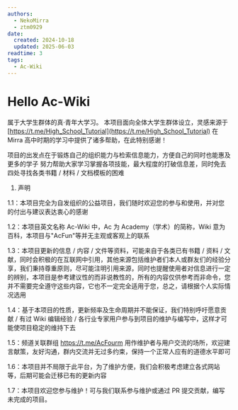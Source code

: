 ```yaml
---
authors:
  - NekoMirra
  - ztm0929
date:
  created: 2024-10-18
  updated: 2025-06-03
readtime: 3
tags:
  - Ac-Wiki
---
```


# Hello Ac-Wiki

属于大学生群体的真·青年大学习。
本项目面向全体大学生群体设立，灵感来源于 [https://t.me/High_School_Tutorial](https://t.me/High_School_Tutorial)
在 Mirra 高中时期的学习中提供了诸多帮助，在此特别感谢！

项目的出发点在于锻炼自己的组织能力与检索信息能力，方便自己的同时也能惠及更多的学子
努力帮助大家学习掌握各项技能，最大程度的打破信息差，同时免去四处寻找各类书籍 / 材料 / 文档模板的困难

<!-- more -->

1. 声明

1.1：本项目完全为自发组织的公益项目，我们随时欢迎您的参与和使用，并对您的付出与建议表达衷心的感谢

1.2：本项目英文名称 Ac-Wiki 中，Ac 为 Academy（学术）的简称，Wiki 意为百科，本项目与"AcFun"等并无主观或客观上的联系

1.3：本项目更新的信息 / 内容 / 文件等资料，可能来自于各类已有书籍 / 资料 / 文献，同时会积极的在互联网中引用，其他来源包括维护者们本人或群友们的经验分享，我们秉持尊重原则，尽可能注明引用来源，同时也提醒使用者对信息进行一定的辨别，本项目是参考建议性的而非说教性的，所有的内容仅供参考而非命令，您并不需要完全遵守这些内容，它也不一定完全适用于您，总之，请根据个人实际情况选用

1.4：基于本项目的性质，更新频率及生命周期并不能保证，我们特别呼吁愿意贡献 / 有过 Wiki 编辑经验 / 各行业专家用户参与到项目的维护与编写中，这样才可能使项目稳定的维持下去

1.5：频道关联群组
<https://t.me/AcFourm>
用作维护者与用户交流的场所，欢迎建言献策，友好沟通，群内交流并无过多约束，保持一个正常人应有的道德水平即可

1.6：本项目并不局限于此平台，为了维护方便，我们会积极考虑建立各式网站等，后期可能会迁移已有的更新内容

1.7：本项目欢迎您参与维护！可与我们联系参与维护或通过 PR 提交贡献，编写未完成的项目。
